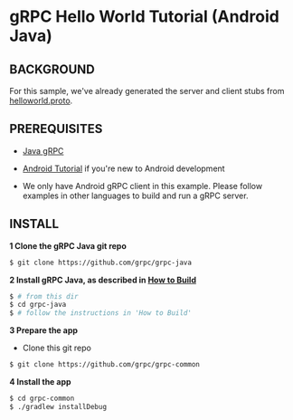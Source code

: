 gRPC Hello World Tutorial (Android Java)
========================

BACKGROUND
-------------
For this sample, we've already generated the server and client stubs from [helloworld.proto](https://github.com/grpc/grpc-common/blob/master/protos/helloworld.proto). 

PREREQUISITES
-------------
- [Java gRPC](https://github.com/grpc/grpc-java)

- [Android Tutorial](https://developer.android.com/training/basics/firstapp/index.html) if you're new to Android development

- We only have Android gRPC client in this example. Please follow examples in other languages to build and run a gRPC server.

INSTALL
-------
**1 Clone the gRPC Java git repo**
```sh
$ git clone https://github.com/grpc/grpc-java
```

**2 Install gRPC Java, as described in [How to Build](https://github.com/grpc/grpc-java#how-to-build)**
```sh
$ # from this dir
$ cd grpc-java
$ # follow the instructions in 'How to Build'
```

**3 Prepare the app**
- Clone this git repo
```sh
$ git clone https://github.com/grpc/grpc-common

```

**4 Install the app**
```sh
$ cd grpc-common
$ ./gradlew installDebug
```
